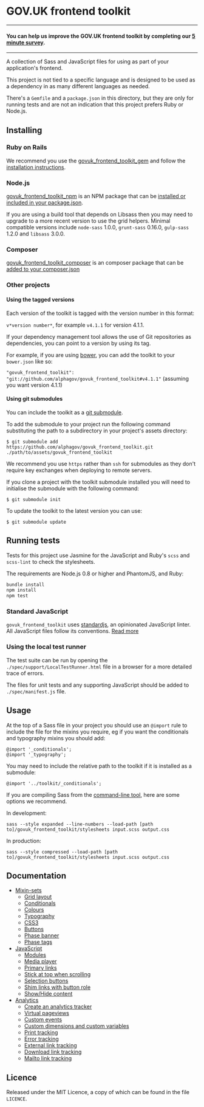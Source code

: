 # GOV.UK frontend toolkit

---

#### You can help us improve the GOV.UK frontend toolkit by completing our [5 minute survey](https://www.surveymonkey.co.uk/r/2MZRS9H).

---

A collection of Sass and JavaScript files for using as part of your
application's frontend.

This project is not tied to a specific language and is designed to be used
as a dependency in as many different languages as needed.

There's a `Gemfile` and a `package.json` in this directory, but they are only
for running tests and are not an indication that this project prefers
Ruby or Node.js.

## Installing

### Ruby on Rails

We recommend you use the [govuk_frontend_toolkit_gem][toolkit_gem_github] and
follow the [installation instructions][toolkit_gem_github_readme].

[toolkit_gem_github]: https://github.com/alphagov/govuk_frontend_toolkit_gem
[toolkit_gem_github_readme]: https://github.com/alphagov/govuk_frontend_toolkit_gem#readme

### Node.js

[govuk_frontend_toolkit_npm][toolkit_npm_github] is an NPM package that can be
[installed or included in your package.json][toolkit_npm].

[toolkit_npm_github]: https://github.com/alphagov/govuk_frontend_toolkit_npm
[toolkit_npm]: https://npmjs.org/package/govuk_frontend_toolkit

If you are using a build tool that depends on Libsass then you
may need to upgrade to a more recent version to use the grid helpers. Minimal
compatible versions include `node-sass` 1.0.0, `grunt-sass` 0.16.0,
`gulp-sass` 1.2.0 and `libsass` 3.0.0.

### Composer

[govuk_frontend_toolkit_composer][toolkit_composer_github] is an composer package that can be
[added to your composer.json][toolkit_composer_github_usage]

[toolkit_composer_github]: https://github.com/PurpleBooth/govuk_frontend_toolkit_composer
[toolkit_composer_github_usage]: https://github.com/PurpleBooth/govuk_frontend_toolkit_composer#installing

### Other projects

#### Using the tagged versions

Each version of the toolkit is tagged with the version number in this format:

`v*version number*`, for example `v4.1.1` for version 4.1.1.

If your dependency management tool allows the use of Git repositories as dependencies, you can point to a version by using its tag.

For example, if you are using [bower](http://bower.io), you can add the toolkit to your `bower.json` like so:

`"govuk_frontend_toolkit": "git://github.com/alphagov/govuk_frontend_toolkit#v4.1.1"` (assuming you want version 4.1.1)

#### Using git submodules

You can include the toolkit as a [git submodule][git submodule].

[git submodule]: https://www.kernel.org/pub/software/scm/git/docs/git-submodule.html

To add the submodule to your project run the following command substituting the path to a subdirectory in your project's assets directory:

    $ git submodule add https://github.com/alphagov/govuk_frontend_toolkit.git ./path/to/assets/govuk_frontend_toolkit

We recommend you use `https` rather than `ssh` for submodules as they don't require key exchanges when deploying to remote servers.

If you clone a project with the toolkit submodule installed you will need to initialise the submodule with the following command:

    $ git submodule init

To update the toolkit to the latest version you can use:

    $ git submodule update

## Running tests

Tests for this project use Jasmine for the JavaScript and Ruby's `scss` and `scss-lint`
to check the stylesheets.

The requirements are Node.js 0.8 or higher and PhantomJS, and Ruby:

```bash
bundle install
npm install
npm test
```

### Standard JavaScript
`govuk_frontend_toolkit` uses [standardjs](http://standardjs.com/), an opinionated JavaScript linter.
All JavaScript files follow its conventions. [Read more](https://github.com/alphagov/govuk_prototype_kit/blob/master/docs/linting.md)

### Using the local test runner

The test suite can be run by opening the `./spec/support/LocalTestRunner.html` file in a browser for a more detailed trace of errors.

The files for unit tests and any supporting JavaScript should be added to `./spec/manifest.js` file.

## Usage

At the top of a Sass file in your project you should use an `@import` rule
to include the file for the mixins you require, eg if you want the
conditionals and typography mixins you should add:

    @import '_conditionals';
    @import '_typography';

You may need to include the relative path to the toolkit if it is installed as a submodule:

    @import '../toolkit/_conditionals';

If you are compiling Sass from the [command-line tool](http://sass-lang.com/docs/yardoc/file.SASS_REFERENCE.html#using_sass), here are some options we recommend.

In development:

    sass --style expanded --line-numbers --load-path [path to]/govuk_frontend_toolkit/stylesheets input.scss output.css

In production:

    sass --style compressed --load-path [path to]/govuk_frontend_toolkit/stylesheets input.scss output.css

## Documentation

* [Mixin-sets](/docs/mixins.md)
  * [Grid layout](/docs/mixins.md#grid-layout)
  * [Conditionals](/docs/mixins.md#conditionals)
  * [Colours](/docs/mixins.md#colours)
  * [Typography](/docs/mixins.md#typography)
  * [CSS3](/docs/mixins.md#css3)
  * [Buttons](/docs/mixins.md#buttons)
  * [Phase banner](/docs/mixins.md#-phase-banner)
  * [Phase tags](/docs/mixins.md#-phase-tags)
* [JavaScript](/docs/javascript.md)
  * [Modules](/docs/javascript.md#modules)
  * [Media player](/docs/javascript.md#media-player)
  * [Primary links](/docs/javascript.md#primary-links)
  * [Stick at top when scrolling](/docs/javascript.md#stick-at-top-when-scrolling)
  * [Selection buttons](/docs/javascript.md#selection-buttons)
  * [Shim links with button role](/docs/javascript.md#shim-links-with-button-role)
  * [Show/Hide content](/docs/javascript.md#showhide-content)
* [Analytics](/docs/analytics.md)
  * [Create an analytics tracker](/docs/analytics.md#create-an-analytics-tracker)
  * [Virtual pageviews](/docs/analytics.md#virtual-pageviews)
  * [Custom events](/docs/analytics.md#custom-events)
  * [Custom dimensions and custom variables](/docs/analytics.md#custom-dimensions-and-custom-variables)
  * [Print tracking](/docs/analytics.md#print-tracking-print-intentjs)
  * [Error tracking](/docs/analytics.md#error-tracking-error-trackingjs)
  * [External link tracking](/docs/analytics.md#external-link-tracking-external-link-trackerjs)
  * [Download link tracking](/docs/analytics.md#download-link-tracking-download-link-trackerjs)
  * [Mailto link tracking](/docs/analytics.md#mailto-link-tracking-mailto-link-trackerjs)

## Licence

Released under the MIT Licence, a copy of which can be found in the file `LICENCE`.
